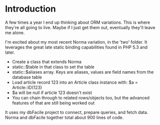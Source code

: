 Introduction
====

A few times a year I end up thinking about ORM variations. This is where they're all going to live. Maybe if I just get them out, eventually they'll leave me alone.

I'm excited about my most recent Norma variation, in the 'two' folder. It leverages the great late static binding capabilities found in PHP 5.3 and later.

* Create a class that extends Norma
* static::$table in that class to set the table
* static::$aliases array. Keys are aliases, values are field names from the database table
* Load article record 123 into an Article class instance with: $a = Article::ID(123)
* $a will be null if article 123 doesn't exist
* You can chain through to related rows/objects too, but the advanced features of that are still being worked out

It uses my dbFacile project to connect, prepare queries, and fetch data. Norma and dbFacile together total about 900 lines of code.
